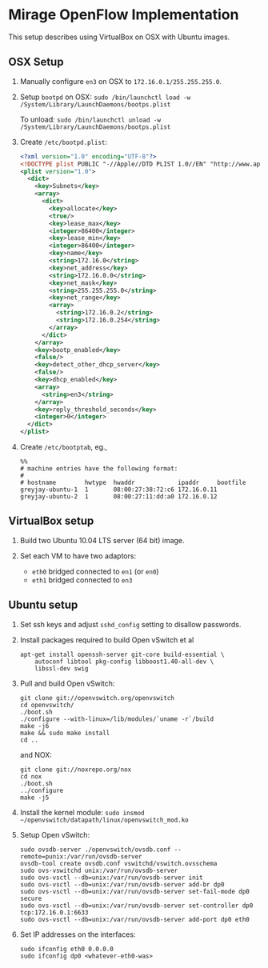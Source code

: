 Mirage OpenFlow Implementation
==============================

This setup describes using VirtualBox on OSX with Ubuntu images.


OSX Setup
---------

1. Manually configure `en3` on OSX to `172.16.0.1/255.255.255.0`.

2. Setup `bootpd` on OSX: `sudo /bin/launchctl load -w /System/Library/LaunchDaemons/bootps.plist`

    To unload: `sudo /bin/launchctl unload -w /System/Library/LaunchDaemons/bootps.plist`

3. Create `/etc/bootpd.plist`:

    ```xml
    <?xml version="1.0" encoding="UTF-8"?>
    <!DOCTYPE plist PUBLIC "-//Apple//DTD PLIST 1.0//EN" "http://www.apple.com/DTDs/PropertyList-1.0.dtd">
    <plist version="1.0">
      <dict>
        <key>Subnets</key>
        <array>
          <dict>
            <key>allocate</key>
            <true/>
            <key>lease_max</key>
            <integer>86400</integer>
            <key>lease_min</key>
            <integer>86400</integer>
            <key>name</key>
            <string>172.16.0</string>
            <key>net_address</key>
            <string>172.16.0.0</string>
            <key>net_mask</key>
            <string>255.255.255.0</string>
            <key>net_range</key>
            <array>
              <string>172.16.0.2</string>
              <string>172.16.0.254</string>
            </array>
          </dict>
        </array>
        <key>bootp_enabled</key>
        <false/>
        <key>detect_other_dhcp_server</key>
        <false/>
        <key>dhcp_enabled</key>
        <array>
          <string>en3</string>
        </array>
        <key>reply_threshold_seconds</key>
        <integer>0</integer>
      </dict>
    </plist>
    ```

4. Create `/etc/bootptab`, eg.,
    
    ```
    %%
    # machine entries have the following format:
    #
    # hostname        hwtype  hwaddr            ipaddr     bootfile
    greyjay-ubuntu-1  1       08:00:27:38:72:c6 172.16.0.11
    greyjay-ubuntu-2  1       08:00:27:11:dd:a0 172.16.0.12
    ```
    
VirtualBox setup
----------------

1. Build two Ubuntu 10.04 LTS server (64 bit) image. 

2. Set each VM to have two adaptors:
    + `eth0` bridged connected to `en1` (or `en0`)
    + `eth1` bridged connected to `en3`


Ubuntu setup
------------

1. Set ssh keys and adjust `sshd_config` setting to disallow passwords.

2. Install packages required to build Open vSwitch et al

    ```
    apt-get install openssh-server git-core build-essential \
        autoconf libtool pkg-config libboost1.40-all-dev \
        libssl-dev swig
    ```
    
3. Pull and build Open vSwitch:

    ```
    git clone git://openvswitch.org/openvswitch
    cd openvswitch/
    ./boot.sh 
    ./configure --with-linux=/lib/modules/`uname -r`/build
    make -j6
    make && sudo make install
    cd ..
    ```
    and NOX:

    ```
    git clone git://noxrepo.org/nox
    cd nox
    ./boot.sh
    ../configure
    make -j5
    ```
    
4. Install the kernel module: `sudo insmod ~/openvswitch/datapath/linux/openvswitch_mod.ko`

5. Setup Open vSwitch:

    ```
    sudo ovsdb-server ./openvswitch/ovsdb.conf --remote=punix:/var/run/ovsdb-server
    ovsdb-tool create ovsdb.conf vswitchd/vswitch.ovsschema
    sudo ovs-vswitchd unix:/var/run/ovsdb-server
    sudo ovs-vsctl --db=unix:/var/run/ovsdb-server init
    sudo ovs-vsctl --db=unix:/var/run/ovsdb-server add-br dp0
    sudo ovs-vsctl --db=unix:/var/run/ovsdb-server set-fail-mode dp0 secure
    sudo ovs-vsctl --db=unix:/var/run/ovsdb-server set-controller dp0 tcp:172.16.0.1:6633
    sudo ovs-vsctl --db=unix:/var/run/ovsdb-server add-port dp0 eth0
    ```
    
6. Set IP addresses on the interfaces:
    
    ```
    sudo ifconfig eth0 0.0.0.0
    sudo ifconfig dp0 <whatever-eth0-was>
    ```
